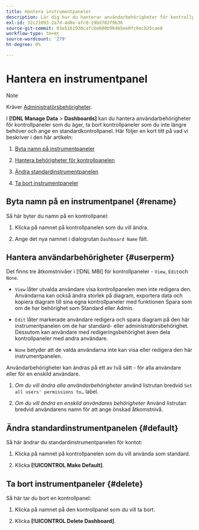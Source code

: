 ```yaml
---
title: Hantera instrumentpaneler
description: Lär dig hur du hanterar användarbehörigheter för kontrollpaneler som du äger, tar bort kontrollpaneler som du inte längre behöver och anger en standardkontrollpanel.
exl-id: 32c21093-2a7d-4d8e-afc0-19bd702f9b36
source-git-commit: 03a5161930cafcbe600b96465ee0fc0ecb25cae8
workflow-type: tm+mt
source-wordcount: '279'
ht-degree: 0%

---
```


# Hantera en instrumentpanel

>[!NOTE]
>
>Kräver [Administratörsbehörigheter](../../administrator/user-management/user-management.md).

I **[!DNL Manage Data** > **Dashboards]** kan du hantera användarbehörigheter för kontrollpaneler som du äger, ta bort kontrollpaneler som du inte längre behöver och ange en standardkontrollpanel. Här följer en kort titt på vad vi beskriver i den här artikeln:

1. [Byta namn på instrumentpaneler](#rename)

1. [Hantera behörigheter för kontrollpanelen](#userperm)

1. [Ändra standardinstrumentpanelen](#default)

1. [Ta bort instrumentpaneler](#delete)

## Byta namn på en instrumentpanel {#rename}

Så här byter du namn på en kontrollpanel:

1. Klicka på namnet på kontrollpanelen som du vill ändra.

2. Ange det nya namnet i dialogrutan `Dashboard Name` fält.

## Hantera användarbehörigheter {#userperm}

Det finns tre åtkomstnivåer i [!DNL MBI] för kontrollpaneler - `View`, `Edit`och `None`.

* `View` låter utvalda användare visa kontrollpanelen men inte redigera den. Användarna kan också ändra storlek på diagram, exportera data och kopiera diagram till sina egna kontrollpaneler med funktionen Spara som om de har behörighet som Standard eller Admin.

* `Edit` låter markerade användare redigera och spara diagram på den här instrumentpanelen om de har standard- eller administratörsbehörighet. Dessutom kan användare med redigeringsbehörighet även dela kontrollpaneler med andra användare.

* `None` betyder att de valda användarna inte kan visa eller redigera den här instrumentpanelen.

Användarbehörigheter kan ändras på ett av två sätt - för alla användare eller för en enskild användare.

1. *Om du vill ändra alla användarbehörigheter* använd listrutan bredvid `Set all users' permissions to…` label.

1. *Om du vill ändra en enskild användares behörigheter* Använd listrutan bredvid användarens namn för att ange önskad åtkomstnivå.

## Ändra standardinstrumentpanelen {#default}

Så här ändrar du standardinstrumentpanelen för kontot:

1. Klicka på namnet på kontrollpanelen som du vill använda som standard.

1. Klicka **[!UICONTROL Make Default]**.

## Ta bort instrumentpaneler {#delete}

Så här tar du bort en kontrollpanel:

1. Klicka på namnet på den kontrollpanel som du vill ta bort.

1. Klicka **[!UICONTROL Delete Dashboard]**.
